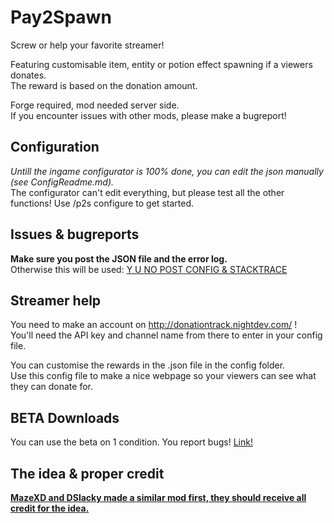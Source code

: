 Pay2Spawn
=========

Screw or help your favorite streamer!

Featuring customisable item, entity or potion effect spawning if a viewers donates.<br>
The reward is based on the donation amount.<br>

Forge required, mod needed server side.<br>
If you encounter issues with other mods, please make a bugreport!

Configuration
-------------
*Untill the ingame configurator is 100% done, you can edit the json manually (see ConfigReadme.md).<br>*
The configurator can't edit everything, but please test all the other functions!
Use /p2s configure to get started.

Issues & bugreports
-------------------
**Make sure you post the JSON file and the error log.**<br>
Otherwise this will be used: [Y U NO POST CONFIG & STACKTRACE](http://dries007.net/downloads/configAndStacktrace.jpg)

Streamer help
-------------

You need to make an account on http://donationtrack.nightdev.com/ !<br>
You'll need the API key and channel name from there to enter in your config file.

You can customise the rewards in the .json file in the config folder.<br>
Use this config file to make a nice webpage so your viewers can see what they can donate for.


BETA Downloads
--------------
You can use the beta on 1 condition. You report bugs!
[Link!](http://dries007.net:8080/job/Pay2Spawn/)

The idea & proper credit
------------------------
 
[**MazeXD and DSlacky made a similar mod first, they should receive all credit for the idea.**](http://overload.playat.ch/mods/donationsummon/)
